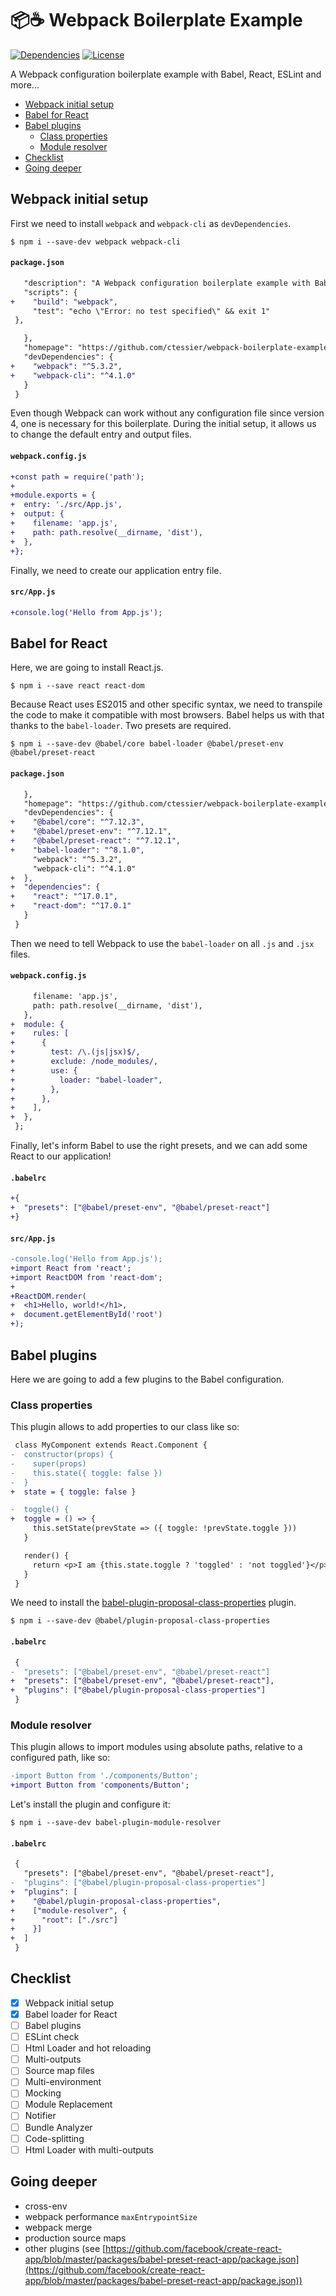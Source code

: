 # 📦☕ Webpack Boilerplate Example

[![Dependencies](https://img.shields.io/david/ctessier/webpack-boilerplate-example?style=flat-square)](https://github.com/ctessier/webpack-boilerplate-example)
[![License](https://img.shields.io/github/license/ctessier/webpack-boilerplate-example?color=%23B2878B&style=flat-square)](https://github.com/ctessier/webpack-boilerplate-example)

A Webpack configuration boilerplate example with Babel, React, ESLint and more...

* [Webpack initial setup](#webpack-initial-setup)
* [Babel for React](#babel-for-react)
* [Babel plugins](#babel-plugins)
  * [Class properties](#class-properties)
  * [Module resolver](#module-resolver)
* [Checklist](#checklist)
* [Going deeper](#going-deeper)

## Webpack initial setup

First we need to install `webpack` and `webpack-cli` as `devDependencies`.

```shell
$ npm i --save-dev webpack webpack-cli
```

#### `package.json`

```diff
   "description": "A Webpack configuration boilerplate example with Babel, React, ESLint, testing, and more...",
   "scripts": {
+    "build": "webpack",
     "test": "echo \"Error: no test specified\" && exit 1"
 },
```

```diff
   },
   "homepage": "https://github.com/ctessier/webpack-boilerplate-example#readme",
   "devDependencies": {
+    "webpack": "^5.3.2",
+    "webpack-cli": "^4.1.0"
   }
 }
```

Even though Webpack can work without any configuration file since version 4, one is necessary for this boilerplate. During the initial setup, it allows us to change the default entry and output files.

#### `webpack.config.js`

```diff
+const path = require('path');
+
+module.exports = {
+  entry: './src/App.js',
+  output: {
+    filename: 'app.js',
+    path: path.resolve(__dirname, 'dist'),
+  },
+};
```

Finally, we need to create our application entry file.

#### `src/App.js`

```diff
+console.log('Hello from App.js');
```

## Babel for React

Here, we are going to install React.js.

```shell
$ npm i --save react react-dom
```

Because React uses ES2015 and other specific syntax, we need to transpile the code to make it compatible with most browsers. Babel helps us with that thanks to the `babel-loader`. Two presets are required.

```shell
$ npm i --save-dev @babel/core babel-loader @babel/preset-env @babel/preset-react
```

#### `package.json`

```diff
   },
   "homepage": "https://github.com/ctessier/webpack-boilerplate-example#readme",
   "devDependencies": {
+    "@babel/core": "^7.12.3",
+    "@babel/preset-env": "^7.12.1",
+    "@babel/preset-react": "^7.12.1",
+    "babel-loader": "^8.1.0",
     "webpack": "^5.3.2",
     "webpack-cli": "^4.1.0"
+  },
+  "dependencies": {
+    "react": "^17.0.1",
+    "react-dom": "^17.0.1"
   }
 }
```

Then we need to tell Webpack to use the `babel-loader` on all `.js` and `.jsx` files.

#### `webpack.config.js`

```diff
     filename: 'app.js',
     path: path.resolve(__dirname, 'dist'),
   },
+  module: {
+    rules: [
+      {
+        test: /\.(js|jsx)$/,
+        exclude: /node_modules/,
+        use: {
+          loader: "babel-loader",
+        },
+      },
+    ],
+  },
 };
```

Finally, let's inform Babel to use the right presets, and we can add some React to our application!

#### `.babelrc`

```diff
+{
+  "presets": ["@babel/preset-env", "@babel/preset-react"]
+}
```

#### `src/App.js`

```diff
-console.log('Hello from App.js');
+import React from 'react';
+import ReactDOM from 'react-dom';
+
+ReactDOM.render(
+  <h1>Hello, world!</h1>,
+  document.getElementById('root')
+);
```

## Babel plugins

Here we are going to add a few plugins to the Babel configuration.

### Class properties

This plugin allows to add properties to our class like so:

```diff
 class MyComponent extends React.Component {
-  constructor(props) {
-    super(props)
-    this.state({ toggle: false })
-  }
+  state = { toggle: false }

-  toggle() {
+  toggle = () => {
     this.setState(prevState => ({ toggle: !prevState.toggle }))
   }

   render() {
     return <p>I am {this.state.toggle ? 'toggled' : 'not toggled'}</p>
   }
 }
```

We need to install the [babel-plugin-proposal-class-properties](https://babeljs.io/docs/en/babel-plugin-proposal-class-properties) plugin.

```shell
$ npm i --save-dev @babel/plugin-proposal-class-properties
```

#### `.babelrc`

```diff
 {
-  "presets": ["@babel/preset-env", "@babel/preset-react"]
+  "presets": ["@babel/preset-env", "@babel/preset-react"],
+  "plugins": ["@babel/plugin-proposal-class-properties"]
 }
```

### Module resolver

This plugin allows to import modules using absolute paths, relative to a configured path, like so:

```diff
-import Button from './components/Button';
+import Button from 'components/Button';
```

Let's install the plugin and configure it:

```shell
$ npm i --save-dev babel-plugin-module-resolver
```

#### `.babelrc`

```diff
 {
   "presets": ["@babel/preset-env", "@babel/preset-react"],
-  "plugins": ["@babel/plugin-proposal-class-properties"]
+  "plugins": [
+    "@babel/plugin-proposal-class-properties",
+    ["module-resolver", {
+      "root": ["./src"]
+    }]
+  ]
 }
 ```

## Checklist

- [x] Webpack initial setup
- [x] Babel loader for React
- [ ] Babel plugins
- [ ] ESLint check
- [ ] Html Loader and hot reloading
- [ ] Multi-outputs
- [ ] Source map files
- [ ] Multi-environment
- [ ] Mocking
- [ ] Module Replacement
- [ ] Notifier
- [ ] Bundle Analyzer
- [ ] Code-splitting
- [ ] Html Loader with multi-outputs

## Going deeper

- cross-env
- webpack performance `maxEntrypointSize`
- webpack merge
- production source maps
- other plugins (see [https://github.com/facebook/create-react-app/blob/master/packages/babel-preset-react-app/package.json](https://github.com/facebook/create-react-app/blob/master/packages/babel-preset-react-app/package.json))
